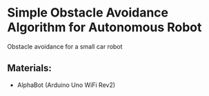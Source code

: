 # Simple Obstacle Avoidance Algorithm for Autonomous Robot
Obstacle avoidance for a small car robot

## Materials:
* AlphaBot (Arduino Uno WiFi Rev2) 
